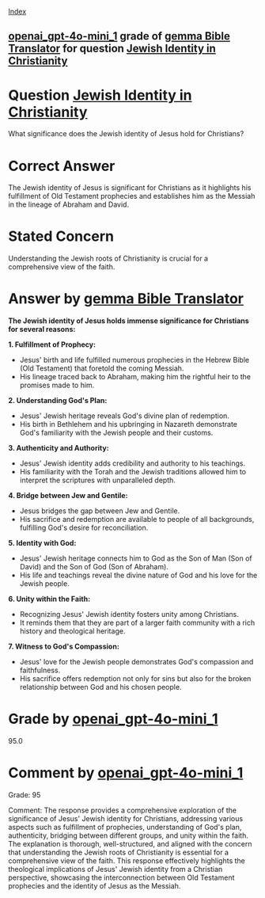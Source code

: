 
[Index](../../../../index.md)
## [openai_gpt-4o-mini_1](../../../grading_models/openai_gpt-4o-mini_1.md) grade of [gemma Bible Translator](../../../answering_models/gemma_Bible_Translator.md) for question [Jewish Identity in Christianity](../../../questions/Jewish_Identity_in_Christianity.md)

# Question [Jewish Identity in Christianity](../../../questions/Jewish_Identity_in_Christianity.md)
What significance does the Jewish identity of Jesus hold for Christians?

# Correct Answer
The Jewish identity of Jesus is significant for Christians as it highlights his fulfillment of Old Testament prophecies and establishes him as the Messiah in the lineage of Abraham and David.

# Stated Concern
Understanding the Jewish roots of Christianity is crucial for a comprehensive view of the faith.

# Answer by [gemma Bible Translator](../../../answering_models/gemma_Bible_Translator.md)
**The Jewish identity of Jesus holds immense significance for Christians for several reasons:**

**1. Fulfillment of Prophecy:**

* Jesus' birth and life fulfilled numerous prophecies in the Hebrew Bible (Old Testament) that foretold the coming Messiah.
* His lineage traced back to Abraham, making him the rightful heir to the promises made to him.

**2. Understanding God's Plan:**

* Jesus' Jewish heritage reveals God's divine plan of redemption.
* His birth in Bethlehem and his upbringing in Nazareth demonstrate God's familiarity with the Jewish people and their customs.

**3. Authenticity and Authority:**

* Jesus' Jewish identity adds credibility and authority to his teachings.
* His familiarity with the Torah and the Jewish traditions allowed him to interpret the scriptures with unparalleled depth.

**4. Bridge between Jew and Gentile:**

* Jesus bridges the gap between Jew and Gentile.
* His sacrifice and redemption are available to people of all backgrounds, fulfilling God's desire for reconciliation.

**5. Identity with God:**

* Jesus' Jewish heritage connects him to God as the Son of Man (Son of David) and the Son of God (Son of Abraham).
* His life and teachings reveal the divine nature of God and his love for the Jewish people.

**6. Unity within the Faith:**

* Recognizing Jesus' Jewish identity fosters unity among Christians.
* It reminds them that they are part of a larger faith community with a rich history and theological heritage.

**7. Witness to God's Compassion:**

* Jesus' love for the Jewish people demonstrates God's compassion and faithfulness.
* His sacrifice offers redemption not only for sins but also for the broken relationship between God and his chosen people.

# Grade by [openai_gpt-4o-mini_1](../../../grading_models/openai_gpt-4o-mini_1.md)
95.0

# Comment by [openai_gpt-4o-mini_1](../../../grading_models/openai_gpt-4o-mini_1.md)
Grade: 95

Comment: The response provides a comprehensive exploration of the significance of Jesus' Jewish identity for Christians, addressing various aspects such as fulfillment of prophecies, understanding of God's plan, authenticity, bridging between different groups, and unity within the faith. The explanation is thorough, well-structured, and aligned with the concern that understanding the Jewish roots of Christianity is essential for a comprehensive view of the faith. This response effectively highlights the theological implications of Jesus' Jewish identity from a Christian perspective, showcasing the interconnection between Old Testament prophecies and the identity of Jesus as the Messiah.

